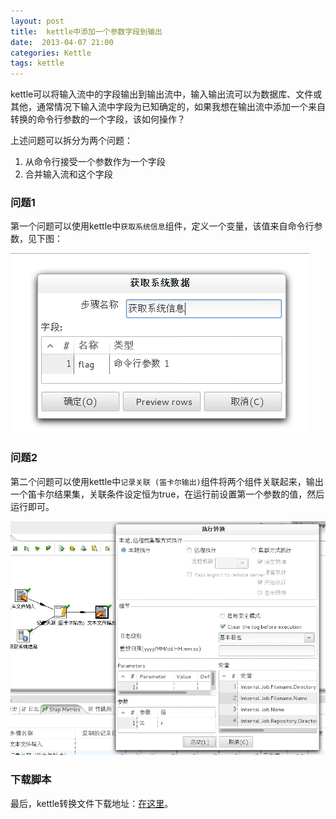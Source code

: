 ```yaml
---
layout: post
title:  kettle中添加一个参数字段到输出
date:  2013-04-07 21:00
categories: Kettle
tags: kettle
---
```


kettle可以将输入流中的字段输出到输出流中，输入输出流可以为数据库、文件或其他，通常情况下输入流中字段为已知确定的，如果我想在输出流中添加一个来自转换的命令行参数的一个字段，该如何操作？


上述问题可以拆分为两个问题：

1. 从命令行接受一个参数作为一个字段
2. 合并输入流和这个字段

### 问题1
第一个问题可以使用kettle中`获取系统信息`组件，定义一个变量，该值来自命令行参数，见下图：

![get-a-field-from-paramter](/files/2013/get-a-field-from-paramter.png)


### 问题2
第二个问题可以使用kettle中`记录关联 (笛卡尔输出)`组件将两个组件关联起来，输出一个笛卡尔结果集，关联条件设定恒为true，在运行前设置第一个参数的值，然后运行即可。

![run-kettle-for-join-two-inputs](/files/2013/run-kettle-for-join-two-inputs.png)


### 下载脚本
最后，kettle转换文件下载地址：[在这里](/files/2013/join-a-paramter-to-input-in-kettle.zip)。


